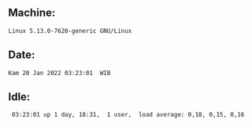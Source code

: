 ## Machine:
```
Linux 5.13.0-7620-generic GNU/Linux
```
## Date:
```
Kam 20 Jan 2022 03:23:01  WIB
```
## Idle:
```
 03:23:01 up 1 day, 18:31,  1 user,  load average: 0,18, 0,15, 0,16
```

